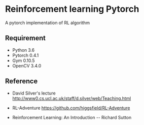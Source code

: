 # Reinforcement learning Pytorch 
A pytorch implementation of RL algorithm


## Requirement
* Python 3.6
* Pytorch 0.4.1
* Gym 0.10.5
* OpenCV 3.4.0


## Reference

* David Silver's lecture
http://www0.cs.ucl.ac.uk/staff/d.silver/web/Teaching.html

* RL-Adventure
https://github.com/higgsfield/RL-Adventure

* Reinforcement Learning: An Introduction -- Richard Sutton
